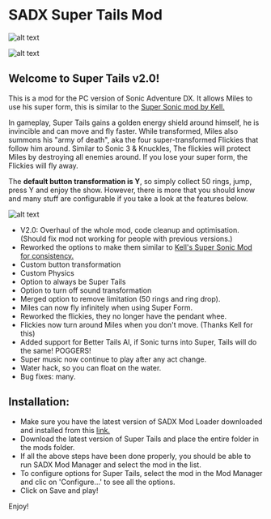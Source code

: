 # SADX Super Tails Mod

![alt text](https://i.imgur.com/dIYhFiC.png)

![alt text](https://i.imgur.com/p5F78b7.png)

## Welcome to Super Tails v2.0!
This is a mod for the PC version of Sonic Adventure DX. It allows Miles to use his super form, this is similar to the [Super Sonic mod by Kell.](https://github.com/kellsnc/sadx-super-sonic)

In gameplay, Super Tails gains a golden energy shield around himself, he is invincible and can move and fly faster. While transformed, Miles also summons his "army of death", aka the four super-transformed Flickies that follow him around. Similar to Sonic 3 & Knuckles, The flickies will protect Miles by destroying all enemies around. If you lose your super form, the Flickies will fly away. 

The **default button transformation is Y**, so simply collect 50 rings, jump, press Y and enjoy the show. However, there is more that you should know and many stuff are configurable if you
take a look at the features below.

![alt text](https://i.imgur.com/TfxezW5.png)

- V2.0: Overhaul of the whole mod, code cleanup and optimisation. (Should fix mod not working for people with previous versions.)
- Reworked the options to make them similar to [Kell's Super Sonic Mod for consistency.](https://github.com/kellsnc/sadx-super-sonic)
- Custom button transformation
- Custom Physics
- Option to always be Super Tails
- Option to turn off sound transformation
- Merged option to remove limitation (50 rings and ring drop).
- Miles can now fly infinitely when using Super Form.
- Reworked the flickies, they no longer have the pendant whee.
- Flickies now turn around Miles when you don't move. (Thanks Kell for this)
- Added support for Better Tails AI, if Sonic turns into Super, Tails will do the same! POGGERS!
- Super music now continue to play after any act change.
- Water hack, so you can float on the water.
- Bug fixes: many.


## Installation:
- Make sure you have the latest version of SADX Mod Loader downloaded and installed from this [link.](https://sadxmodinstaller.unreliable.network/)
- Download the latest version of Super Tails and place the entire folder in the mods folder.
- If all the above steps have been done properly, you should be able to run SADX Mod Manager and select the mod in the list.
- To configure options for Super Tails, select the mod in the Mod Manager and clic on 'Configure...' to see all the options.
- Click on Save and play! 

Enjoy!
